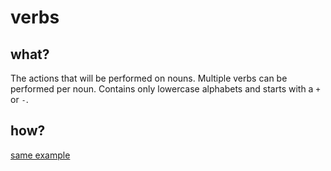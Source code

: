 # verbs
## what?
The actions that will be performed on nouns. Multiple verbs can be performed per noun. Contains only lowercase alphabets and starts with a `+` or `-`.

## how?
[same example](nouns##how)